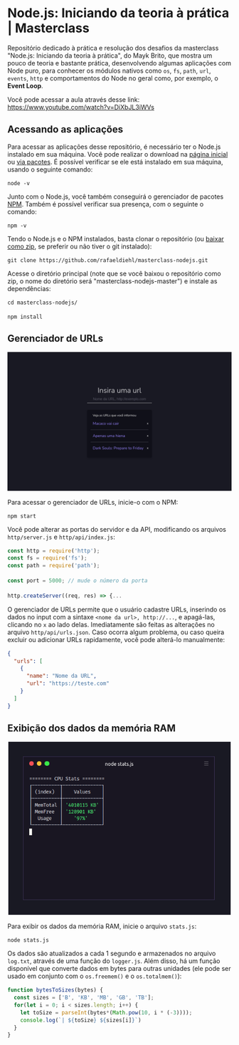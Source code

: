 # Node.js: Iniciando da teoria à prática | Masterclass</h1>
Repositório dedicado à prática e resolução dos desafios da masterclass "Node.js: Iniciando da teoria à prática", do Mayk Brito, que mostra um pouco de teoria e bastante prática, desenvolvendo algumas aplicações com Node puro, para conhecer os módulos nativos como `os`, `fs`, `path`, `url`, `events`, `http` e comportamentos do Node no geral como, por exemplo, o **Event Loop**.

Você pode acessar a aula através desse link: <a href="https://www.youtube.com/watch?v=DiXbJL3iWVs">https://www.youtube.com/watch?v=DiXbJL3iWVs</a><br>

## Acessando as aplicações
Para acessar as aplicações desse repositório, é necessário ter o Node.js instalado em sua máquina. Você pode realizar o download na <a href="">página inicial</a> ou <a href="https://nodejs.org/en/download/package-manager/">via pacotes</a>. É possível verificar se ele está instalado em sua máquina, usando o seguinte comando:
```
node -v
```
Junto com o Node.js, você também conseguirá o gerenciador de pacotes <a href="https://www.npmjs.com">NPM</a>. Também é possível verificar sua presença, com o seguinte o comando:
```
npm -v
```
Tendo o Node.js e o NPM instalados, basta clonar o repositório (ou <a href="https://github.com/rafaeldiehl/masterclass-nodejs/archive/master.zip">baixar como zip</a>, se preferir ou não tiver o git instalado):
```
git clone https://github.com/rafaeldiehl/masterclass-nodejs.git
```
Acesse o diretório principal (note que se você baixou o repositório como zip, o nome do diretório será "masterclass-nodejs-master") e instale as dependências:
```
cd masterclass-nodejs/

npm install
```

## Gerenciador de URLs

<div align="center">
  <img src="./.github/my-urls.png" width="700" />
</div>

Para acessar o gerenciador de URLs, inicie-o com o NPM:
```
npm start
```

Você pode alterar as portas do servidor e da API, modificando os arquivos `http/server.js` e `http/api/index.js`:
```js
const http = require('http');
const fs = require('fs');
const path = require('path');

const port = 5000; // mude o número da porta

http.createServer((req, res) => {...
```
O gerenciador de URLs permite que o usuário cadastre URLs, inserindo os dados no input com a sintaxe `<nome da url>, http://...`, e apagá-las, clicando no `x` ao lado delas. Imediatamente são feitas as alterações no arquivo `http/api/urls.json`. Caso ocorra algum problema, ou caso queira excluir ou adicionar URLs rapidamente, você pode alterá-lo manualmente:
```json
{
  "urls": [
    {
      "name": "Nome da URL",
      "url": "https://teste.com"
    }
  ]
}
```

## Exibição dos dados da memória RAM

<div align="center">
  <img src="./.github/stats.png" width="500" />
</div>

Para exibir os dados da memória RAM, inicie o arquivo `stats.js`:
```
node stats.js
```
Os dados são atualizados a cada 1 segundo e armazenados no arquivo `log.txt`, através de uma função do `logger.js`. Além disso, há um função disponível que converte dados em bytes para outras unidades (ele pode ser usado em conjunto com o `os.freemem()` e o `os.totalmem()`): 
```js
function bytesToSizes(bytes) {
  const sizes = ['B', 'KB', 'MB', 'GB', 'TB'];
  for(let i = 0; i < sizes.length; i++) {
    let toSize = parseInt(bytes*(Math.pow(10, i * (-3))));
    console.log(`| ${toSize} ${sizes[i]}`)
  }
}
```


